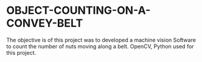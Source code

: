 # OBJECT-COUNTING-ON-A-CONVEY-BELT
The objective is of this project was to developed a machine vision Software to count the number of nuts moving along a belt. OpenCV, Python used for this project.
